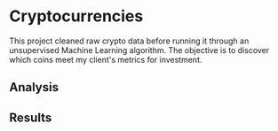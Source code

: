 # Cryptocurrencies
This project cleaned raw crypto data before running it through an unsupervised Machine Learning algorithm. The objective is to discover which coins meet my client's metrics for investment.

## Analysis ##

## Results ##
